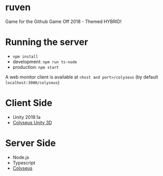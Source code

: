 # ruven
Game for the Github Game Off 2018 - Themed HYBRID!

# Running the server
* `npm install`
* development: `npm run ts-node`
* production: `npm start`

A web monitor client is available at `<host and port>/colyseus` (by default `localhost:3000/colyseus`)

# Client Side
* Unity 2019.1a
* [Colyseus Unity 3D](https://github.com/gamestdio/colyseus-unity3d)

# Server Side
* Node.js
* Typescript
* [Colyseus](https://github.com/gamestdio/colyseus/)
